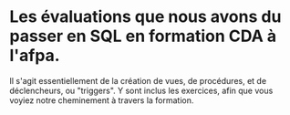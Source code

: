 # Les évaluations que nous avons du passer en SQL en formation CDA à l'afpa.
Il s'agit essentiellement de la création de vues, de procédures, et de déclencheurs, ou "triggers".
Y sont inclus les exercices, afin que vous voyiez notre cheminement à travers la formation.
